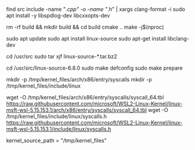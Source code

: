 find src include -name "*.cpp" -o -name "*.h" | xargs clang-format -i
sudo apt install -y libspdlog-dev libcxxopts-dev

rm -rf build && mkdir build && cd build
cmake ..
make -j$(nproc)

sudo apt update
sudo apt install linux-source
sudo apt-get install libclang-dev

cd /usr/src
sudo tar xjf linux-source-*.tar.bz2

cd /usr/src/linux-source-6.8.0
sudo make defconfig
sudo make prepare

mkdir -p /tmp/kernel_files/arch/x86/entry/syscalls
mkdir -p /tmp/kernel_files/include/linux

wget -O
/tmp/kernel_files/arch/x86/entry/syscalls/syscall_64.tbl https://raw.githubusercontent.com/microsoft/WSL2-Linux-Kernel/linux-msft-wsl-5.15.153.1/arch/x86/entry/syscalls/syscall_64.tbl
wget -O
/tmp/kernel_files/include/linux/syscalls.h https://raw.githubusercontent.com/microsoft/WSL2-Linux-Kernel/linux-msft-wsl-5.15.153.1/include/linux/syscalls.h

kernel_source_path = "/tmp/kernel_files"